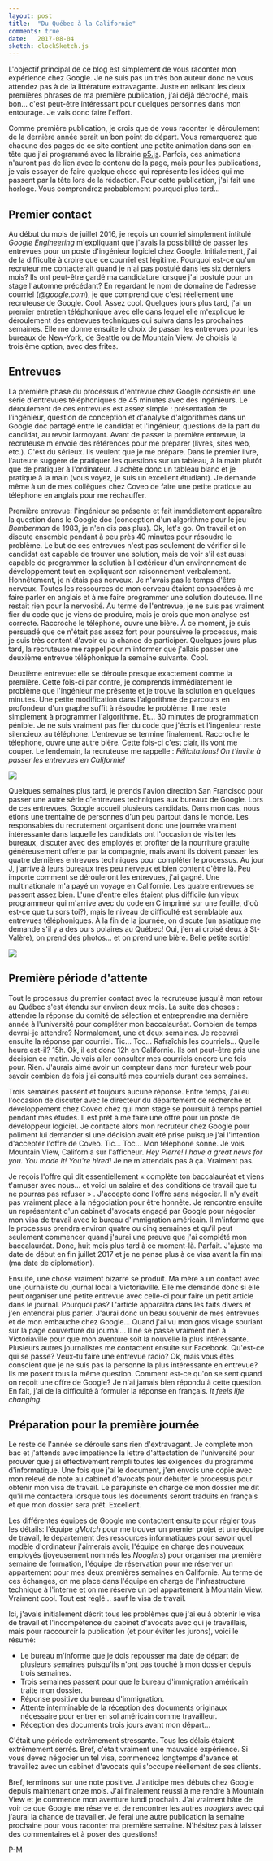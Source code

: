 ```yaml
---
layout: post
title:  "Du Québec à la Californie"
comments: true
date:   2017-08-04
sketch: clockSketch.js
---
```


L'objectif principal de ce blog est simplement de vous raconter mon expérience chez Google. Je ne suis pas un très bon auteur donc ne vous attendez pas à de la littérature extravagante. Juste en relisant les deux premières phrases de ma première publication, j'ai déjà décroché, mais bon... c'est peut-être intéressant pour quelques personnes dans mon entourage. Je vais donc faire l'effort.

Comme première publication, je crois que de vous raconter le déroulement de la dernière année serait un bon point de départ. Vous remarquerez que chacune des pages de ce site contient une petite animation dans son en-tête que j'ai programmé avec la librairie [p5.js](https://p5js.org/). Parfois, ces animations n'auront pas de lien avec le contenu de la page, mais pour les publications, je vais essayer de faire quelque chose qui représente les idées qui me passent par la tête lors de la rédaction. Pour cette publication, j'ai fait une horloge. Vous comprendrez probablement pourquoi plus tard...

## Premier contact

Au début du mois de juillet 2016, je reçois un courriel simplement intitulé *Google Engineering* m'expliquant que j'avais la possibilité de passer les entrevues pour un poste d'ingénieur logiciel chez Google. Initialement, j'ai de la difficulté à croire que ce courriel est légitime. Pourquoi est-ce qu'un recruteur me contacterait quand je n'ai pas postulé dans les six derniers mois? Ils ont peut-être gardé ma candidature lorsque j'ai postulé pour un stage l'automne précédant? En regardant le nom de domaine de l'adresse courriel (*@google.com*), je que  comprend que c'est réellement une recruteuse de Google. Cool. Assez cool. Quelques jours plus tard, j'ai un premier entretien téléphonique avec elle dans lequel elle m'explique le déroulement des entrevues techniques qui suivra dans les prochaines semaines. Elle me donne ensuite le choix de passer les entrevues pour les bureaux de New-York, de Seattle ou de Mountain View. Je choisis la troisième option, avec des frites.

## Entrevues

La première phase du processus d'entrevue chez Google consiste en une série d'entrevues téléphoniques de 45 minutes avec des ingénieurs. Le déroulement de ces entrevues est assez simple : présentation de l'ingénieur, question de conception et d'analyse d'algorithmes dans un Google doc partagé entre le candidat et l'ingénieur, questions de la part du candidat, au revoir larmoyant. Avant de passer la première entrevue, la recruteuse m'envoie des références pour me préparer (livres, sites web, etc.). C'est du sérieux. Ils veulent que je me prépare. Dans le premier livre, l'auteure suggère de pratiquer les questions sur un tableau, à la main plutôt que de pratiquer à l'ordinateur. J'achète donc un tableau blanc et je pratique à la main (vous voyez, je suis un excellent étudiant). Je demande même à un de mes collègues chez Coveo de faire une petite pratique au téléphone en anglais pour me réchauffer.

Première entrevue: l'ingénieur se présente et fait immédiatement apparaître la question dans le Google doc (conception d'un algorithme pour le jeu *Bomberman* de 1983, je n'en dis pas plus). Ok, let's go. On travail et on discute ensemble pendant à peu près 40 minutes pour résoudre le problème. Le but de ces entrevues n'est pas seulement de vérifier si le candidat est capable de trouver une solution, mais de voir s'il est aussi capable de programmer la solution à l'extérieur d'un environnement de développement tout en expliquant son raisonnement verbalement. Honnêtement, je n'étais pas nerveux. Je n'avais pas le temps d'être nerveux. Toutes les ressources de mon cerveau étaient consacrées à me faire parler en anglais et à me faire programmer une solution douteuse. Il ne restait rien pour la nervosité. Au terme de l'entrevue, je ne suis pas vraiment fier du code que je viens de produire, mais je crois que mon analyse est correcte. Raccroche le téléphone, ouvre une bière. À ce moment, je suis persuadé que ce n'était pas assez fort pour poursuivre le processus, mais je suis très content d'avoir eu la chance de participer. Quelques jours plus tard, la recruteuse me rappel pour m'informer que j'allais passer une deuxième entrevue téléphonique la semaine suivante. Cool.

Deuxième entrevue: elle se déroule presque exactement comme la première. Cette fois-ci par contre, je comprends immédiatement le problème que l'ingénieur me présente et je trouve la solution en quelques minutes. Une petite modification dans l'algorithme de parcours en profondeur d'un graphe suffit à résoudre le problème. Il me reste simplement à programmer l'algorithme. Et... 30 minutes de programmation pénible. Je ne suis vraiment pas fier du code que j'écris et l'ingénieur reste silencieux au téléphone. L'entrevue se termine finalement. Raccroche le téléphone, ouvre une autre bière. Cette fois-ci c'est clair, ils vont me couper. Le lendemain, la recruteuse me rappelle : *Félicitations! On t'invite à passer les entrevues en Californie!*

<img src="{{ site.baseurl }}/assets/img/pml-google.jpg">

Quelques semaines plus tard, je prends l'avion direction San Francisco pour passer une autre série d'entrevues techniques aux bureaux de Google. Lors de ces entrevues, Google accueil plusieurs candidats. Dans mon cas, nous étions une trentaine de personnes d'un peu partout dans le monde. Les responsables du recrutement organisent donc une journée vraiment intéressante dans laquelle les candidats ont l'occasion de visiter les bureaux, discuter avec des employés et profiter de la nourriture gratuite généreusement offerte par la compagnie, mais avant ils doivent passer les quatre dernières entrevues techniques pour compléter le processus. Au jour J, j'arrive à leurs bureaux très peu nerveux et bien content d'être là. Peu importe comment se dérouleront les entrevues, j'ai gagné. Une multinationale m'a payé un voyage en Californie. Les quatre entrevues se passent assez bien. L'une d'entre elles étaient plus difficile (un vieux programmeur qui m'arrive avec du code en C imprimé sur une feuille, d'où est-ce que tu sors toi?), mais le niveau de difficulté est semblable aux entrevues téléphoniques. À la fin de la journée, on discute (un asiatique me demande s'il y a des ours polaires au Québec! Oui, j'en ai croisé deux à St-Valère), on prend des photos... et on prend une bière. Belle petite sortie!

<img src="{{ site.baseurl }}/assets/img/GCW2.jpg">

## Première période d'attente

Tout le processus du premier contact avec la recruteuse jusqu'à mon retour au Québec s'est étendu sur environ deux mois. La suite des choses : attendre la réponse du comité de sélection et entreprendre ma dernière année à l'université pour compléter mon baccalauréat. Combien de temps devrai-je attendre? Normalement, une et deux semaines. Je recevrai ensuite la réponse par courriel. Tic... Toc... Rafraîchis les courriels...  Quelle heure est-il? 15h. Ok, il est donc 12h en Californie. Ils ont peut-être pris une décision ce matin. Je vais aller consulter mes courriels encore une fois pour. Rien. J'aurais aimé avoir un compteur dans mon fureteur web pour savoir combien de fois j'ai consulté mes courriels durant ces semaines.

Trois semaines passent et toujours aucune réponse. Entre temps, j'ai eu l'occasion de discuter avec le directeur du département de recherche et développement chez Coveo chez qui mon stage se poursuit à temps partiel pendant mes études. Il est prêt à me faire une offre pour un poste de développeur logiciel. Je contacte alors mon recruteur chez Google pour poliment lui demander si une décision avait été prise puisque j'ai l'intention d'accepter l'offre de Coveo. Tic... Toc... Mon téléphone sonne. Je vois Mountain View, California sur l'afficheur. *Hey Pierre! I have a great news for you. You made it! You're hired!* Je ne m'attendais pas à ça. Vraiment pas.

Je reçois l'offre qui dit essentiellement « complète ton baccalauréat et viens t'amuser avec nous... et voici un salaire et des conditions de travail que tu ne pourras pas refuser » . J'accepte donc l'offre sans négocier. Il n'y avait pas vraiment place à la négociation pour être honnête. Je rencontre ensuite un représentant d'un cabinet d'avocats engagé par Google pour négocier mon visa de travail avec le bureau d'immigration américain. Il m'informe que le processus prendra environ quatre ou cinq semaines et qu'il peut seulement commencer quand j'aurai une preuve que j'ai complété mon baccalauréat. Donc, huit mois plus tard à ce moment-là. Parfait. J'ajuste ma date de début en fin juillet 2017 et je ne pense plus à ce visa avant la fin mai (ma date de diplomation).

Ensuite, une chose vraiment bizarre se produit. Ma mère a un contact avec une journaliste du journal local à Victoriaville. Elle me demande donc si elle peut organiser une petite entrevue avec celle-ci pour faire un petit article dans le journal. Pourquoi pas? L'article apparaîtra dans les faits divers et j'en entendrai plus parler. J'aurai donc un beau souvenir de mes entrevues et de mon embauche chez Google... Quand j'ai vu mon gros visage souriant sur la page couverture du journal... Il ne se passe vraiment rien à Victoriaville pour que mon aventure soit la nouvelle la plus intéressante. Plusieurs autres journalistes me contactent ensuite sur Facebook. Qu'est-ce qui se passe? Veux-tu faire une entrevue radio? Ok, mais vous êtes conscient que je ne suis pas la personne la plus intéressante en entrevue? Ils me posent tous la même question. Comment est-ce qu'on se sent quand on reçoit une offre de Google? Je n'ai jamais bien répondu à cette question. En fait, j'ai de la difficulté à formuler la réponse en français. *It feels life changing.*

## Préparation pour la première journée

Le reste de l'année se déroule sans rien d'extravagant. Je complète mon bac et j'attends avec impatience la lettre d'attestation de l'université pour prouver que j'ai effectivement rempli toutes les exigences du programme d'informatique. Une fois que j'ai le document, j'en envois une copie avec mon relevé de note au cabinet d'avocats pour débuter le processus pour obtenir mon visa de travail. Le parajuriste en charge de mon dossier me dit qu'il me contactera lorsque tous les documents seront traduits en français et que mon dossier sera prêt. Excellent.

Les différentes équipes de Google me contactent ensuite pour régler tous les détails: l'équipe *gMatch* pour me trouver un premier projet et une équipe de travail, le département des ressources informatiques pour savoir quel modèle d'ordinateur j'aimerais avoir, l'équipe en charge des nouveaux employés (joyeusement nommés les *Nooglers*) pour organiser ma première semaine de formation, l'équipe de réservation pour me réserver un appartement pour mes deux premières semaines en Californie. Au terme de ces échanges, on me place dans l'équipe en charge de l'infrastructure technique à l'interne et on me réserve un bel appartement à Mountain View. Vraiment cool. Tout est réglé... sauf le visa de travail.

Ici, j'avais initialement décrit tous les problèmes que j'ai eu à obtenir le visa de travail et l'incompétence du cabinet d'avocats avec qui je travaillais, mais pour raccourcir la publication (et pour éviter les jurons), voici le résumé:

* Le bureau m'informe que je dois repousser ma date de départ de plusieurs semaines puisqu'ils n'ont pas touché à mon dossier depuis trois semaines.
* Trois semaines passent pour que le bureau d'immigration américain traite mon dossier.
* Réponse positive du bureau d'immigration.
* Attente interminable de la réception des documents originaux nécessaire pour entrer en sol américain comme travailleur.
* Réception des documents trois jours avant mon départ...

C'était une période extrêmement stressante. Tous les délais étaient extrêmement serrés. Bref, c'était vraiment une mauvaise expérience. Si vous devez négocier un tel visa, commencez longtemps d'avance et travaillez avec un cabinet d'avocats qui s'occupe réellement de ses clients.

Bref, terminons sur une note positive. J'anticipe mes débuts chez Google depuis maintenant onze mois. J'ai finalement réussi à me rendre à Mountain View et je commence mon aventure lundi prochain. J'ai vraiment hâte de voir ce que Google me réserve et de rencontrer les autres *nooglers* avec qui j'aurai la chance de travailler. Je ferai une autre publication la semaine prochaine pour vous raconter ma première semaine. N'hésitez pas à laisser des commentaires et à poser des questions!

P-M
